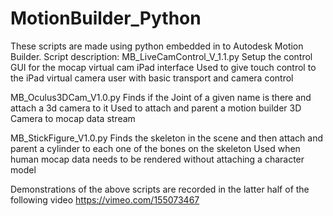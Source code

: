 # MotionBuilder_Python
These scripts are made using python embedded in to Autodesk Motion Builder.
Script description:
MB_LiveCamControl_V_1.1.py
Setup the control GUI for the mocap virtual cam iPad interface
Used to give touch control to the iPad virtual camera user with basic transport and camera control


MB_Oculus3DCam_V1.0.py
Finds if the Joint of a given name is there and attach a 3d camera to it
Used to attach and parent a motion builder 3D Camera to mocap data stream

MB_StickFigure_V1.0.py
Finds the skeleton in the scene and then attach and parent a cylinder to each one of the bones on the skeleton 
Used when human mocap data needs to be rendered without attaching a character model

Demonstrations of the above scripts are recorded in the latter half of the following video
https://vimeo.com/155073467
